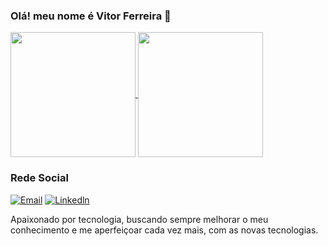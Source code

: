 ### Olá! meu nome é Vitor Ferreira 👋

<a href="https://github.com/VitorFeerreira/github-readme-stats">
  <img height=200 align="center" src="https://github-readme-stats.vercel.app/api?username=VitorFeerreira&show_icons=true&theme=dracula" />
</a>
<a href="https://github.com/VitorFerreira/convoychat">
  <img height=200 align="center" src="https://github-readme-stats.vercel.app/api/top-langs?username=VitorFeerreira&layout=compact&langs_count=8&card_width=320&show_icons=true&theme=dracula" />
</a>

### Rede Social

[![Email](https://img.shields.io/badge/Gmail-D14836?style=for-the-badge&logo=gmail&logoColor=white)](vitor1996130@gmail.com)
[![Linkedln](https://img.shields.io/badge/LinkedIn-0077B5?style=for-the-badge&logo=linkedin&logoColor=white)](https://www.linkedin.com/in/vitor-ferreira-6b6980235/)

Apaixonado por tecnologia, buscando sempre melhorar o meu conhecimento e me aperfeiçoar cada vez mais, com as novas tecnologias. 
